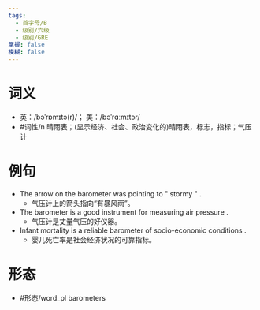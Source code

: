 ```yaml
---
tags:
  - 首字母/B
  - 级别/六级
  - 级别/GRE
掌握: false
模糊: false
---
```

# 词义
- 英：/bəˈrɒmɪtə(r)/； 美：/bəˈrɑːmɪtər/
- #词性/n  晴雨表；(显示经济、社会、政治变化的)晴雨表，标志，指标；气压计
# 例句
- The arrow on the barometer was pointing to " stormy " .
	- 气压计上的箭头指向“有暴风雨”。
- The barometer is a good instrument for measuring air pressure .
	- 气压计是丈量气压的好仪器。
- Infant mortality is a reliable barometer of socio-economic conditions .
	- 婴儿死亡率是社会经济状况的可靠指标。
# 形态
- #形态/word_pl barometers
